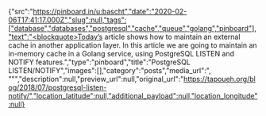 {"src":"https://pinboard.in/u:bascht","date":"2020-02-06T17:41:17.000Z","slug":null,"tags":["database","databases","postgresql","cache","queue","golang","pinboard"],"text":"<blockquote>Today’s article shows how to maintain an external cache in another application layer. In this article we are going to maintain an in-memory cache in a Golang service, using PostgreSQL LISTEN and NOTIFY features.</blockquote>","type":"pinboard","title":"PostgreSQL LISTEN/NOTIFY","images":[],"category":"posts","media_url":", \"\"","description":null,"preview_url":null,"original_url":"https://tapoueh.org/blog/2018/07/postgresql-listen-notify/","location_latitude":null,"additional_payload":null,"location_longitude":null}